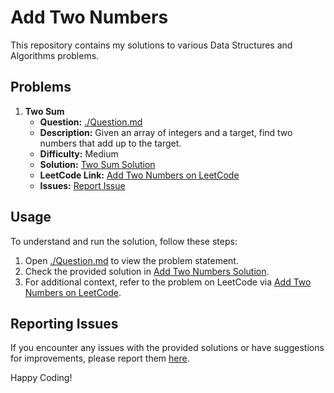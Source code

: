 # Add Two Numbers

This repository contains my solutions to various Data Structures and Algorithms problems.

## Problems

1. **Two Sum**
    - **Question:** [./Question.md](./Question.md)
    - **Description:** Given an array of integers and a target, find two numbers that add up to the target.
    - **Difficulty:** Medium
    - **Solution:** [Two Sum Solution](./Solution.cpp)
    - **LeetCode Link:** [Add Two Numbers on LeetCode](https://leetcode.com/problems/add-two-numbers/)
    - **Issues:** [Report Issue](https://github.com/muhammad-fiaz/Data-Structures-and-Algorithms-Solutions/issues/new)
## Usage

To understand and run the solution, follow these steps:

1. Open [./Question.md](./Question.md) to view the problem statement.
2. Check the provided solution in [Add Two Numbers Solution](./Solution.cpp).
3. For additional context, refer to the problem on LeetCode via [Add Two Numbers on LeetCode](https://leetcode.com/problems/add-two-numbers/).

## Reporting Issues

If you encounter any issues with the provided solutions or have suggestions for improvements, please report them [here](https://github.com/muhammad-fiaz/Data-Structures-and-Algorithms-Solutions/issues/new).

Happy Coding!
